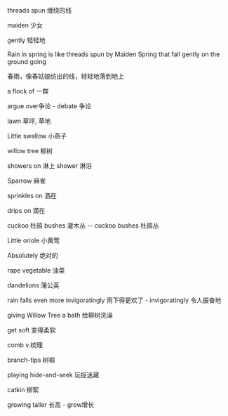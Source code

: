 threads spun  缠绕的线

maiden 少女

gently 轻轻地

Rain in spring is like threads spun by Maiden Spring that fall gently on the ground going

春雨，像春姑娘纺出的线，轻轻地落到地上

a flock of 一群

argue over争论  -   debate 争论

lawn 草坪, 草地

Little swallow 小燕子

willow tree 柳树

 showers on 淋上        shower 淋浴

Sparrow 麻雀

sprinkles on 洒在

drips on 滴在

cuckoo 杜鹃      bushes 灌木丛 	--	cuckoo bushes 杜鹃丛

Little oriole 小黄莺

Absolutely 绝对的

rape vegetable 油菜

dandelions 蒲公英

rain falls even more invigoratingly 雨下得更欢了	-	 invigoratingly 令人振奋地

giving Willow Tree a bath 给柳树洗澡

get soft 变得柔软

comb v.梳理

branch-tips 树梢

playing hide-and-seek 玩捉迷藏

catkin 柳絮

growing taller 长高	-	grow增长